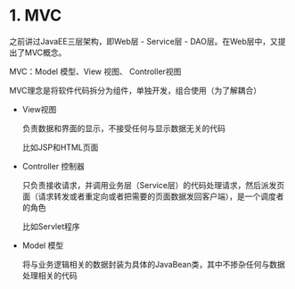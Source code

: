 # 1. MVC

之前讲过JavaEE三层架构，即Web层 - Service层 - DAO层。在Web层中，又提出了MVC概念。

MVC：Model 模型、View 视图、 Controller视图

MVC理念是将软件代码拆分为组件，单独开发，组合使用（为了解耦合）

- View视图

  负责数据和界面的显示，不接受任何与显示数据无关的代码

  比如JSP和HTML页面

- Controller 控制器

  只负责接收请求，并调用业务层（Service层）的代码处理请求，然后派发页面（请求转发或者重定向或者把需要的页面数据发回客户端），是一个调度者的角色

  比如Servlet程序

- Model 模型

  将与业务逻辑相关的数据封装为具体的JavaBean类，其中不掺杂任何与数据处理相关的代码

